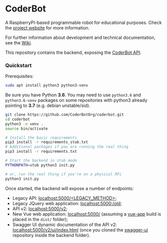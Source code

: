 # CoderBot

A RaspberryPI-based programmable robot for educational purposes. Check the [project website](https://www.coderbot.org) for more information.

For further information about development and technical documentation, see the [Wiki](https://github.com/CoderBotOrg/coderbot/wiki).

This repository contains the backend, exposing the [CoderBot API](https://github.com/CoderBotOrg/backend/wiki/API-v2).

### Quickstart

Prerequisites:

```bash
sudo apt install python3 python3-venv
```

Be sure you have Python **3.6**. You may need to use `python3.6` and `python3.6-venv` packages on some repositories with python3 already pointing to **3.7** (e.g. debian unstable/sid).



```bash
git clone https://github.com/CoderBotOrg/coderbot.git
cd coderbot
python3 -m venv .
source bin/activate

# Install the basic requirements
pip3 install -r requirements_stub.txt
# Additional packages if you are running the real thing
pip3 install -r requirements.txt

# Start the backend in stub mode
PYTHONPATH=stub python3 init.py

# or, run the real thing if you're on a physical RPi
python3 init.py
```

Once started, the backend will expose a number of endpoints:

- Legacy API: [localhost:5000/<LEGACY_METHOD>](http://localhost:5000/);
- Legacy JQuery web application: [localhost:5000:/old](http://localhost:5000/old);
- API v2: [localhost:5000/v2](http://localhost:5000/v2);
- New Vue web application: [localhost:5000/](http://localhost:5000/) (assuming a [vue-app](https://github.com/coderbotorg/vue-app) build is placed in the `dist/` folder);
- Swagger UI dynamic documentation of the API v2: [localhost:5000/v2/ui/index.html](http://localhost:5000/v2/ui/index.html) (once you cloned the [swagger-ui](https://github.com/coderbotorg/swagger-ui) repository inside the backend folder).

